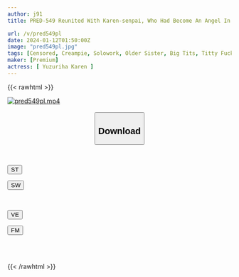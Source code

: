 ```yaml
---
author: j91
title: PRED-549 Reunited With Karen-senpai, Who Had Become An Angel In White. While I Was In The Hospital, I Was Spoiled By The Kindness And Big Breasts That Soothed My Weak Body And Mind, And I Ended Up Cumming Inside. Karen Yuzuriha

url: /v/pred549pl
date: 2024-01-12T01:50:00Z
image: "pred549pl.jpg"
tags: [Censored, Creampie, Solowork, Older Sister, Big Tits, Titty Fuck, Nasty, Hardcore	]
maker: [Premium]
actress: [ Yuzuriha Karen ]
---
```



{{< rawhtml >}}

<div class="video" data-videoid="QgA7GAb37mIyQ2">
    <a href="javascript:;">
        <img src="/v/pred549pl/pred549pl.jpg" width="WIDTH" height="HEIGHT" alt="pred549pl.mp4" loading="lazy">
    </a>
</div>

<script type="text/javascript" src="https://j91.asia/asset/on-demand-st.js"></script>

<br>
  <link rel="stylesheet" href="https://j91.asia/asset/bs5.css">
  
  <center>
  <button class="btn btn-primary" type="button" data-bs-toggle="collapse" data-bs-target=".multi-collapse" aria-expanded="false" aria-controls="multiCollapseExample1 multiCollapseExample2"><h2>Download</h2></button></center>
</p>
<div class="row">
  <div class="col">
    <div class="collapse multi-collapse" id="multiCollapseExample1">
      <div class="card card-body">
	      	      <br>
<div class="buttons">  
<p><a href="https://streamtape.to/v/QgA7GAb37mIyQ2" target="_blank"><button class="btn-hover color-3"><i class="fa fa-download"></i> ST</button></a></p>
<p><a href="https://flaswish.com/4mw9malj6vba" target="_blank"><button class="btn-hover color-2"><i class="fa fa-download"></i> SW</button></a></p></div>
    </div>
  </div>
</div>
  <div class="col">
    <div class="collapse multi-collapse" id="multiCollapseExample2">
      <div class="card card-body">
	      <br>
<div class="buttons">
<p><a href="javascript:;" target="_blank"><button class="btn-hover color-9"><i class="fa fa-download"></i> VE</button></a></p>
<p><a href="javascript:;" target="_blank"><button class="btn-hover color-8"><i class="fa fa-download"></i> FM</button></a></p></div>
<br><br>
      </div>
    </div>
  </div>
</div>

{{< /rawhtml >}}